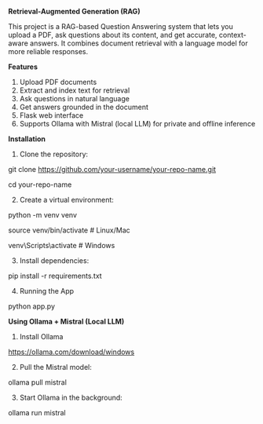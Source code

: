 **Retrieval-Augmented Generation (RAG)**

This project is a RAG-based Question Answering system that lets you upload a PDF, ask questions about its content, and get accurate, context-aware answers.
It combines document retrieval with a language model for more reliable responses.

**Features**

1. Upload PDF documents
2. Extract and index text for retrieval
3. Ask questions in natural language
4. Get answers grounded in the document
5. Flask web interface
6. Supports Ollama with Mistral (local LLM) for private and offline inference

**Installation**

1. Clone the repository:

git clone https://github.com/your-username/your-repo-name.git

cd your-repo-name

2. Create a virtual environment:

python -m venv venv

source venv/bin/activate   # Linux/Mac

venv\Scripts\activate      # Windows

3. Install dependencies:

pip install -r requirements.txt

4. Running the App

python app.py

**Using Ollama + Mistral (Local LLM)**

1. Install Ollama

https://ollama.com/download/windows

2. Pull the Mistral model:

ollama pull mistral

3. Start Ollama in the background:

ollama run mistral
